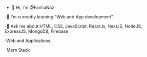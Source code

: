 - 👋 Hi, I’m @FarihaNaz

-🌱 I’m currently learning "Web and App development"

-💬 Ask me about HTML, CSS, JavaScript, ReactJs, NextJS, NodeJS, ExpressJS, MongoDB, Firebase 

-Web and Applications

-Mern Stack
